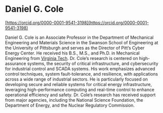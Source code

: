  # Daniel G. Cole

[https://orcid.org/0000-0001-9541-3198](https://orcid.org/0000-0001-9541-3198)

Daniel G. Cole is an Associate Professor in the Department of Mechanical Engineering and Materials Science in the Swanson School of Engineering at the University of Pittsburgh and serves as the Director of Pitt’s Cyber Energy Center. He received his B.S., M.S., and Ph.D. in Mechanical Engineering from [Virginia Tech](https://www.vt.edu/). Dr. Cole’s research is centered on high-assurance systems, the security of critical infrastructure, and cybersecurity for industrial control and SCADA systems. His work emphasizes advanced control techniques, system fault-tolerance, and resilience, with applications across a wide range of industrial sectors. He is particularly focused on developing secure and reliable systems for critical energy infrastructure, leveraging high-performance computing and real-time control to enhance operational efficiency and safety. Dr. Cole’s research has received support from major agencies, including the National Science Foundation, the Department of Energy, and the Nuclear Regulatory Commission.
